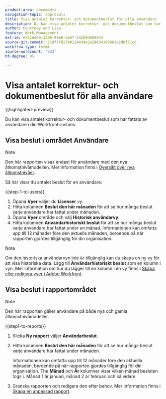 ```yaml
---
product-area: documents
navigation-topic: approvals
title: Visa antalet korrektur- och dokumentbeslut för alla användare
description: Du kan visa antalet korrektur- och dokumentbeslut som har fattats av användare i din Workfront-instans.
author: Courtney and Lisa
feature: Work Management
exl-id: e7b1ee0a-3306-49a8-aa4f-142b9d894834
source-git-commit: 21df7fd2340214034a2a2d6b4199861a2d8f71cd
workflow-type: tm+mt
source-wordcount: '333'
ht-degree: 0%

---
```



# Visa antalet korrektur- och dokumentbeslut för alla användare

{{highlighted-preview}}

Du kan visa antalet korrektur- och dokumentbeslut som har fattats av användare i din Workfront-instans.

## Visa beslut i området Användare

>[!NOTE]
>
>Den här rapporten visas endast för användare med den nya åtkomstnivåmodellen. Mer information finns i [Översikt över nya åtkomstnivåer](/help/quicksilver/administration-and-setup/add-users/how-access-levels-work/access-level-overview.md).

Så här visar du antalet beslut för en användare:

{{step-1-to-users}}

1. Öppna **Vyer** väljer du **Licenser** vy.
1. Hitta kolumnen **Beslut den här månaden** för att se hur många beslut varje användare har fattat under månaden.
1. <span class="preview">Öppna **Vyer** område och välj **Historisk användarvy**.</span>
1. <span class="preview">Hitta kolumnen **Användarhistoriskt beslut** för att se hur många beslut varje användare har fattat under en månad. Informationen kan omfatta upp till 12 månader före den aktuella månaden, beroende på när rapporten gjordes tillgänglig för din organisation.</span>

>[!NOTE]
>
><span class="preview">Om den historiska användarvyn inte är tillgänglig kan du skapa en ny vy för att visa historiska data. Lägg till **Användarhistoriskt beslut** som en kolumn i vyn. Mer information om hur du lägger till en kolumn i en vy finns i [Skapa eller redigera vyer i Adobe Workfront](/help/quicksilver/reports-and-dashboards/reports/reporting-elements/create-edit-views.md).</span>


## Visa beslut i rapportområdet

>[!NOTE]
>
>Den här rapporten gäller användare på både nya och gamla åtkomstnivåmodeller.

{{step1-to-reports}}

1. Klicka **Ny rapport** väljer **Användarbeslut**.
1. Hitta kolumnen **Beslut den här månaden** för att se hur många beslut varje användare har fattat under månaden.

   <span class="preview">Informationen kan omfatta upp till 12 månader före den aktuella månaden, beroende på när rapporten gjordes tillgänglig för din organisation. The **Månad** och **År** kolumner visar vilken månad besluten togs i. Månad 1 är januari, månad 2 är februari och så vidare.</span>

1. Granska rapporten och redigera den efter behov. Mer information finns i [Skapa en anpassad rapport](/help/quicksilver/reports-and-dashboards/reports/creating-and-managing-reports/create-custom-report.md).

